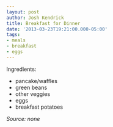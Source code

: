```yaml
---
layout: post
author: Josh Kendrick
title: Breakfast for Dinner
date: '2013-03-23T19:21:00.000-05:00'
tags:
- meals
- breakfast
- eggs
---
```


Ingredients:
* pancake/waffles
* green beans
* other veggies
* eggs
* breakfast potatoes

*Source: none*
